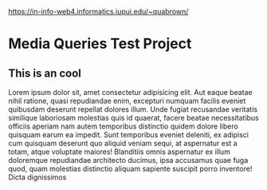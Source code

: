 https://in-info-web4.informatics.iupui.edu/~quabrown/

# Media Queries Test Project

## This is an cool

Lorem ipsum dolor sit, amet consectetur adipisicing elit. Aut eaque beatae nihil ratione, quasi
                repudiandae enim, excepturi numquam facilis eveniet quibusdam deserunt repellat dolores illum. Unde
                fugiat recusandae veritatis similique laboriosam molestias quis id quaerat, facere beatae necessitatibus
                officiis aperiam nam autem temporibus distinctio quidem dolore libero quisquam earum ea impedit. Sunt
                temporibus eveniet deleniti, ex adipisci cum quisquam deserunt quo aliquid veniam sequi, at aspernatur
                est a totam, atque voluptate maiores! Blanditiis omnis aspernatur ex illum doloremque repudiandae
                architecto ducimus, ipsa accusamus quae fuga quod, quam molestias distinctio aliquam sapiente suscipit
                porro inventore! Dicta dignissimos
